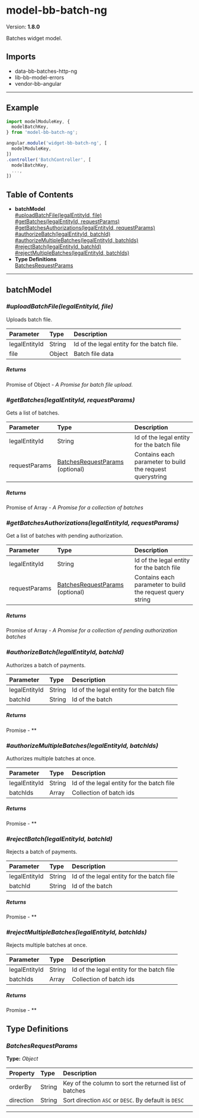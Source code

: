 # model-bb-batch-ng


Version: **1.8.0**

Batches widget model.

## Imports

* data-bb-batches-http-ng
* lib-bb-model-errors
* vendor-bb-angular

---

## Example

```javascript
import modelModuleKey, {
  modelBatchKey,
} from 'model-bb-batch-ng';

angular.module('widget-bb-batch-ng', [
  modelModuleKey,
])
.controller('BatchController', [
  modelBatchKey,
  ...,
])
```

## Table of Contents
- **batchModel**<br/>    <a href="#batchModel_uploadBatchFile">#uploadBatchFile(legalEntityId, file)</a><br/>    <a href="#batchModel_getBatches">#getBatches(legalEntityId, requestParams)</a><br/>    <a href="#batchModel_getBatchesAuthorizations">#getBatchesAuthorizations(legalEntityId, requestParams)</a><br/>    <a href="#batchModel_authorizeBatch">#authorizeBatch(legalEntityId, batchId)</a><br/>    <a href="#batchModel_authorizeMultipleBatches">#authorizeMultipleBatches(legalEntityId, batchIds)</a><br/>    <a href="#batchModel_rejectBatch">#rejectBatch(legalEntityId, batchId)</a><br/>    <a href="#batchModel_rejectMultipleBatches">#rejectMultipleBatches(legalEntityId, batchIds)</a><br/>
- **Type Definitions**<br/>    <a href="#BatchesRequestParams">BatchesRequestParams</a><br/>

---

## batchModel


### <a name="batchModel_uploadBatchFile"></a>*#uploadBatchFile(legalEntityId, file)*

Uploads batch file.

| Parameter | Type | Description |
| :-- | :-- | :-- |
| legalEntityId | String | Id of the legal entity for the batch file. |
| file | Object | Batch file data |

##### Returns

Promise of Object - *A Promise for batch file upload.*

### <a name="batchModel_getBatches"></a>*#getBatches(legalEntityId, requestParams)*

Gets a list of batches.

| Parameter | Type | Description |
| :-- | :-- | :-- |
| legalEntityId | String | Id of the legal entity for the batch file |
| requestParams | [BatchesRequestParams](#BatchesRequestParams) (optional) | Contains each parameter to build the request querystring |

##### Returns

Promise of Array - *A Promise for a collection of batches*

### <a name="batchModel_getBatchesAuthorizations"></a>*#getBatchesAuthorizations(legalEntityId, requestParams)*

Get a list of batches with pending authorization.

| Parameter | Type | Description |
| :-- | :-- | :-- |
| legalEntityId | String | Id of the legal entity for the batch file |
| requestParams | [BatchesRequestParams](#BatchesRequestParams) (optional) | Contains each parameter to build the request query string |

##### Returns

Promise of Array - *A Promise for a collection of pending authorization batches*

### <a name="batchModel_authorizeBatch"></a>*#authorizeBatch(legalEntityId, batchId)*

Authorizes a batch of payments.

| Parameter | Type | Description |
| :-- | :-- | :-- |
| legalEntityId | String | Id of the legal entity for the batch file |
| batchId | String | Id of the batch |

##### Returns

Promise - **

### <a name="batchModel_authorizeMultipleBatches"></a>*#authorizeMultipleBatches(legalEntityId, batchIds)*

Authorizes multiple batches at once.

| Parameter | Type | Description |
| :-- | :-- | :-- |
| legalEntityId | String | Id of the legal entity for the batch file |
| batchIds | Array | Collection of batch ids |

##### Returns

Promise - **

### <a name="batchModel_rejectBatch"></a>*#rejectBatch(legalEntityId, batchId)*

Rejects a batch of payments.

| Parameter | Type | Description |
| :-- | :-- | :-- |
| legalEntityId | String | Id of the legal entity for the batch file |
| batchId | String | Id of the batch |

##### Returns

Promise - **

### <a name="batchModel_rejectMultipleBatches"></a>*#rejectMultipleBatches(legalEntityId, batchIds)*

Rejects multiple batches at once.

| Parameter | Type | Description |
| :-- | :-- | :-- |
| legalEntityId | String | Id of the legal entity for the batch file |
| batchIds | Array | Collection of batch ids |

##### Returns

Promise - **

## Type Definitions


### <a name="BatchesRequestParams"></a>*BatchesRequestParams*


**Type:** *Object*


| Property | Type | Description |
| :-- | :-- | :-- |
| orderBy | String | Key of the column to sort the returned list of batches |
| direction | String | Sort direction `ASC` or `DESC`. By default is `DESC` |

---
